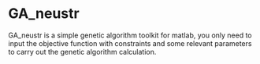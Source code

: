 # GA_neustr
GA_neustr is a simple genetic algorithm toolkit for matlab, you only need to input the objective function with constraints and some relevant parameters to carry out the genetic algorithm calculation.
